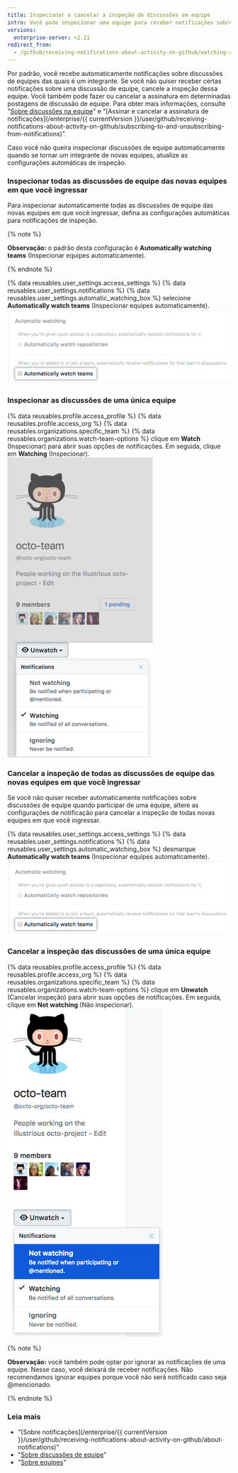 ```yaml
---
title: Inspecionar e cancelar a inspeção de discussões em equipe
intro: Você pode inspecionar uma equipe para receber notificações sobre discussões da equipe. Também pode cancelar a inspeção quando não quiser mais receber notificações sobre discussões dessa equipe.
versions:
  enterprise-server: <2.21
redirect_from:
  - /github/receiving-notifications-about-activity-on-github/watching-and-unwatching-team-discussions
---
```

Por padrão, você recebe automaticamente notificações sobre discussões de equipes das quais é um integrante. Se você não quiser receber certas notificações sobre uma discussão de equipe, cancele a inspeção dessa equipe. Você também pode fazer ou cancelar a assinatura em determinadas postagens de discussão de equipe. Para obter mais informações, consulte "[Sobre discussões na equipe](/articles/about-team-discussions)" e "[Assinar e cancelar a assinatura de notificações](/enterprise/{{ currentVersion }}/user/github/receiving-notifications-about-activity-on-github/subscribing-to-and-unsubscribing-from-notifications)".

Caso você não queira inspecionar discussões de equipe automaticamente quando se tornar um integrante de novas equipes, atualize as configurações automáticas de inspeção.

### Inspecionar todas as discussões de equipe das novas equipes em que você ingressar

Para inspecionar automaticamente todas as discussões de equipe das novas equipes em que você ingressar, defina as configurações automáticas para notificações de inspeção.

{% note %}

**Observação:** o padrão desta configuração é **Automatically watching teams** (Inspecionar equipes automaticamente).

{% endnote %}

{% data reusables.user_settings.access_settings %}
{% data reusables.user_settings.notifications %}
{% data reusables.user_settings.automatic_watching_box %} selecione **Automatically watch teams** (Inspecionar equipes automaticamente).
![Caixa de seleção para inspecionar equipes automaticamente](/assets/images/help/notifications/automatic-team-discussions-watching.png)

### Inspecionar as discussões de uma única equipe

{% data reusables.profile.access_profile %}
{% data reusables.profile.access_org %}
{% data reusables.organizations.specific_team %}
{% data reusables.organizations.watch-team-options %} clique em **Watch** (Inspecionar) para abrir suas opções de notificações. Em seguida, clique em **Watching** (Inspecionar).
![Opções de inspeção em um menu suspenso para uma equipe específica](/assets/images/help/notifications/specific-team-watch-options.png)

### Cancelar a inspeção de todas as discussões de equipe das novas equipes em que você ingressar

Se você não quiser receber automaticamente notificações sobre discussões de equipe quando participar de uma equipe, altere as configurações de notificação para cancelar a inspeção de todas novas equipes em que você ingressar.

{% data reusables.user_settings.access_settings %}
{% data reusables.user_settings.notifications %}
{% data reusables.user_settings.automatic_watching_box %} desmarque **Automatically watch teams** (Inspecionar equipes automaticamente).
![Configuração Automatically watching teams (Inspecionar equipes automaticamente) selecionada por padrão](/assets/images/help/notifications/automatic-team-discussions-watching.png)

### Cancelar a inspeção das discussões de uma única equipe

{% data reusables.profile.access_profile %}
{% data reusables.profile.access_org %}
{% data reusables.organizations.specific_team %}
{% data reusables.organizations.watch-team-options %} clique em **Unwatch** (Cancelar inspeção) para abrir suas opções de notificações. Em seguida, clique em **Not watching** (Não inspecionar).
![Opções de inspeção em um menu suspenso para uma equipe específica](/assets/images/help/notifications/specific-team-unwatch.png)

{% note %}

**Observação:** você também pode optar por ignorar as notificações de uma equipe. Nesse caso, você deixará de receber notificações. Não recomendamos ignorar equipes porque você não será notificado caso seja @mencionado.

{% endnote %}

### Leia mais

- "[Sobre notificações](/enterprise/{{ currentVersion }}/user/github/receiving-notifications-about-activity-on-github/about-notifications)"
- "[Sobre discussões de equipe](/articles/about-team-discussions)"
- "[Sobre equipes](/articles/about-teams)"
